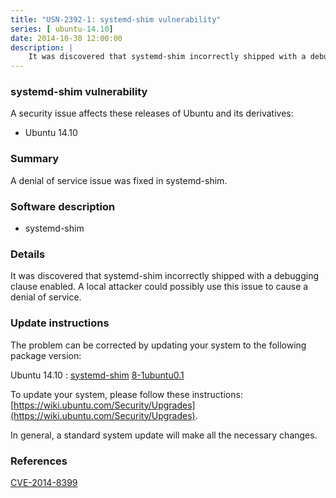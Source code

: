 ```yaml
---
title: "USN-2392-1: systemd-shim vulnerability"
series: [ ubuntu-14.10]
date: 2014-10-30 12:00:00
description: |
    It was discovered that systemd-shim incorrectly shipped with a debugging clause enabled. A local attacker could possibly use this issue to cause a denial of service. 
--- 
```

 
 


### systemd-shim vulnerability

A security issue affects these releases of Ubuntu and its derivatives:

* Ubuntu 14.10

### Summary

A denial of service issue was fixed in systemd-shim. 

### Software description

* systemd-shim 

### Details

It was discovered that systemd-shim incorrectly shipped with a debugging clause enabled. A local attacker could possibly use this issue to cause a denial of service. 

### Update instructions

The problem can be corrected by updating your system to the following package version:

Ubuntu 14.10
 : [systemd-shim](https://launchpad.net/ubuntu/+source/systemd-shim) <span> [8-1ubuntu0.1](https://launchpad.net/ubuntu/+source/systemd-shim/8-1ubuntu0.1) </span> 

To update your system, please follow these instructions: [https://wiki.ubuntu.com/Security/Upgrades](https://wiki.ubuntu.com/Security/Upgrades).

In general, a standard system update will make all the necessary changes. 

### References

 
 [CVE-2014-8399](http://people.ubuntu.com/~ubuntu-security/cve/CVE-2014-8399)
 

